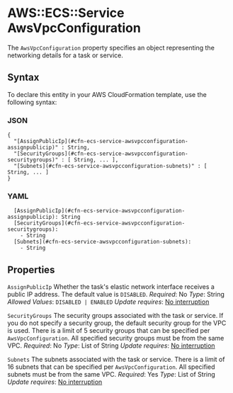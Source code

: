 # AWS::ECS::Service AwsVpcConfiguration<a name="aws-properties-ecs-service-awsvpcconfiguration"></a>

The `AwsVpcConfiguration` property specifies an object representing the networking details for a task or service\.

## Syntax<a name="aws-properties-ecs-service-awsvpcconfiguration-syntax"></a>

To declare this entity in your AWS CloudFormation template, use the following syntax:

### JSON<a name="aws-properties-ecs-service-awsvpcconfiguration-syntax.json"></a>

```
{
  "[AssignPublicIp](#cfn-ecs-service-awsvpcconfiguration-assignpublicip)" : String,
  "[SecurityGroups](#cfn-ecs-service-awsvpcconfiguration-securitygroups)" : [ String, ... ],
  "[Subnets](#cfn-ecs-service-awsvpcconfiguration-subnets)" : [ String, ... ]
}
```

### YAML<a name="aws-properties-ecs-service-awsvpcconfiguration-syntax.yaml"></a>

```
  [AssignPublicIp](#cfn-ecs-service-awsvpcconfiguration-assignpublicip): String
  [SecurityGroups](#cfn-ecs-service-awsvpcconfiguration-securitygroups):
    - String
  [Subnets](#cfn-ecs-service-awsvpcconfiguration-subnets):
    - String
```

## Properties<a name="aws-properties-ecs-service-awsvpcconfiguration-properties"></a>

`AssignPublicIp`  <a name="cfn-ecs-service-awsvpcconfiguration-assignpublicip"></a>
Whether the task's elastic network interface receives a public IP address\. The default value is `DISABLED`\.
*Required*: No
*Type*: String
*Allowed Values*: `DISABLED | ENABLED`
*Update requires*: [No interruption](https://docs.aws.amazon.com/AWSCloudFormation/latest/UserGuide/using-cfn-updating-stacks-update-behaviors.html#update-no-interrupt)

`SecurityGroups`  <a name="cfn-ecs-service-awsvpcconfiguration-securitygroups"></a>
The security groups associated with the task or service\. If you do not specify a security group, the default security group for the VPC is used\. There is a limit of 5 security groups that can be specified per `AwsVpcConfiguration`\.
All specified security groups must be from the same VPC\.
*Required*: No
*Type*: List of String
*Update requires*: [No interruption](https://docs.aws.amazon.com/AWSCloudFormation/latest/UserGuide/using-cfn-updating-stacks-update-behaviors.html#update-no-interrupt)

`Subnets`  <a name="cfn-ecs-service-awsvpcconfiguration-subnets"></a>
The subnets associated with the task or service\. There is a limit of 16 subnets that can be specified per `AwsVpcConfiguration`\.
All specified subnets must be from the same VPC\.
*Required*: Yes
*Type*: List of String
*Update requires*: [No interruption](https://docs.aws.amazon.com/AWSCloudFormation/latest/UserGuide/using-cfn-updating-stacks-update-behaviors.html#update-no-interrupt)
